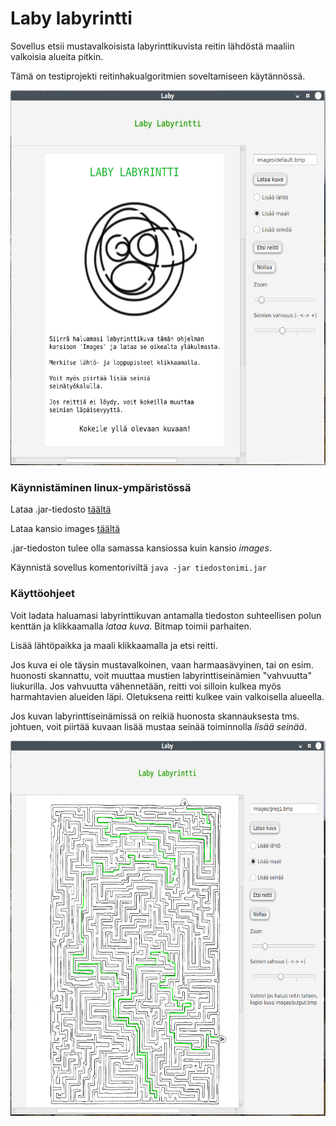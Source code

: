 # Laby labyrintti

Sovellus etsii mustavalkoisista labyrinttikuvista reitin lähdöstä maaliin valkoisia alueita pitkin.

Tämä on testiprojekti reitinhakualgoritmien soveltamiseen käytännössä.

<img src="/documentation/aloitusnakyma.png" height=600 title="Aloitusnäkymä">


### Käynnistäminen linux-ympäristössä

Lataa .jar-tiedosto [täältä](https://github.com/Skorp7/Laby/releases/tag/v1)

Lataa kansio images [täältä](https://github.com/Skorp7/Laby/tree/master/images)

.jar-tiedoston tulee olla samassa kansiossa kuin kansio *images*.

Käynnistä sovellus komentoriviltä ```java -jar tiedostonimi.jar```

### Käyttöohjeet

Voit ladata haluamasi labyrinttikuvan antamalla tiedoston suhteellisen polun kenttän ja klikkaamalla *lataa kuva*. Bitmap toimii parhaiten.

Lisää lähtöpaikka ja maali klikkaamalla ja etsi reitti. 

Jos kuva ei ole täysin mustavalkoinen, vaan harmaasävyinen, tai on esim. huonosti skannattu, voit muuttaa mustien labyrinttiseinämien "vahvuutta" 
liukurilla. Jos vahvuutta vähennetään, reitti voi silloin kulkea myös harmahtavien alueiden läpi. Oletuksena reitti kulkee vain valkoisella alueella.

Jos kuvan labyrinttiseinämissä on reikiä huonosta skannauksesta tms. johtuen, voit piirtää kuvaan lisää mustaa seinää toiminnolla *lisää seinää*.

<img src="/documentation/labyrintti.png" height=600 title="Ratkaistu labyrintti">

